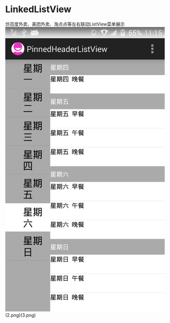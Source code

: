 LinkedListView
==============

仿百度外卖、美团外卖、淘点点等左右联动ListView菜单展示
![android-crop screenshot](1.png)(2.png)(3.png)
